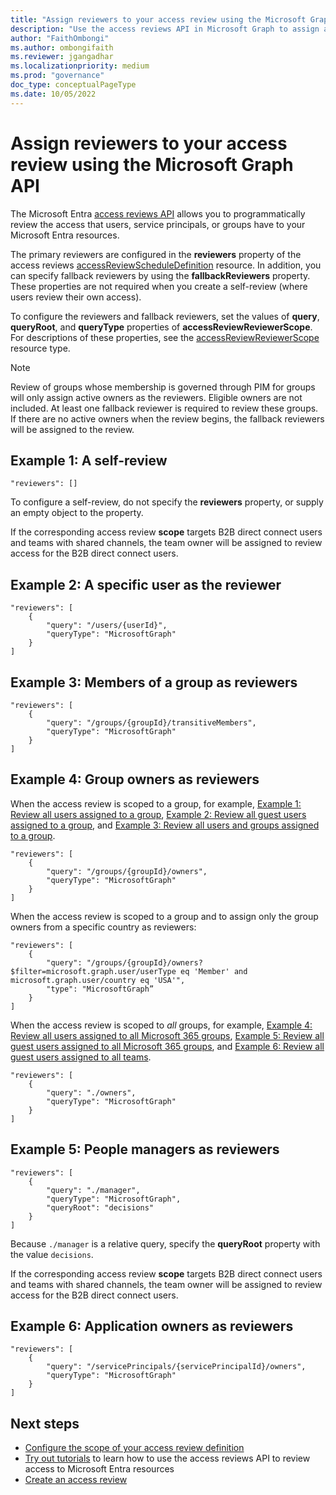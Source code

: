 ```yaml
---
title: "Assign reviewers to your access review using the Microsoft Graph API"
description: "Use the access reviews API in Microsoft Graph to assign access reviewers such as specific users, members or owners of a group, people managers, or app owners."
author: "FaithOmbongi"
ms.author: ombongifaith
ms.reviewer: jgangadhar
ms.localizationpriority: medium
ms.prod: "governance"
doc_type: conceptualPageType
ms.date: 10/05/2022
---
```


# Assign reviewers to your access review using the Microsoft Graph API

The Microsoft Entra [access reviews API](/graph/api/resources/accessreviewsv2-overview) allows you to programmatically review the access that users, service principals, or groups have to your Microsoft Entra resources.

The primary reviewers are configured in the **reviewers** property of the access reviews [accessReviewScheduleDefinition](/graph/api/resources/accessreviewscheduledefinition) resource.  In addition, you can specify fallback reviewers by using the **fallbackReviewers** property. These properties are not required when you create a self-review (where users review their own access).

To configure the reviewers and fallback reviewers, set the values of **query**, **queryRoot**, and **queryType** properties of **accessReviewReviewerScope**. For descriptions of these properties, see the [accessReviewReviewerScope](/graph/api/resources/accessreviewreviewerscope) resource type.

> [!NOTE]
> Review of groups whose membership is governed through PIM for groups will only assign active owners as the reviewers. Eligible owners are not included. At least one fallback reviewer is required to review these groups. If there are no active owners when the review begins, the fallback reviewers will be assigned to the review.

## Example 1: A self-review

```http
"reviewers": []
```

To configure a self-review, do not specify the **reviewers** property, or supply an empty object to the property.

If the corresponding access review **scope** targets B2B direct connect users and teams with shared channels, the team owner will be assigned to review access for the B2B direct connect users.

## Example 2: A specific user as the reviewer

```http
"reviewers": [
    {
        "query": "/users/{userId}",
        "queryType": "MicrosoftGraph"
    }
]
```

## Example 3: Members of a group as reviewers

```http
"reviewers": [
    {
        "query": "/groups/{groupId}/transitiveMembers",
        "queryType": "MicrosoftGraph"
    }
]
```

## Example 4: Group owners as reviewers

When the access review is scoped to a group, for example, [Example 1: Review all users assigned to a group](accessreviews-scope-concept.md#example-1-review-all-users-assigned-to-a-group), [Example 2: Review all guest users assigned to a group](accessreviews-scope-concept.md#example-2-review-all-guest-users-assigned-to-a-group), and [Example 3: Review all users and groups assigned to a group](accessreviews-scope-concept.md#example-3-review-all-users-and-groups-assigned-to-a-group).
```http
"reviewers": [
    {
        "query": "/groups/{groupId}/owners",
        "queryType": "MicrosoftGraph"
    }
]
```

When the access review is scoped to a group and to assign only the group owners from a specific country as reviewers:

```http
"reviewers": [
    {
        "query": "/groups/{groupId}/owners?$filter=microsoft.graph.user/userType eq 'Member' and microsoft.graph.user/country eq 'USA'",
        "type": "MicrosoftGraph”
    }
]
```

When the access review is scoped to *all* groups, for example, [Example 4: Review all users assigned to all Microsoft 365 groups](accessreviews-scope-concept.md#example-4-review-all-users-assigned-to-all-microsoft-365-groups), [Example 5: Review all guest users assigned to all Microsoft 365 groups](accessreviews-scope-concept.md#example-5-review-all-guest-users-assigned-to-all-microsoft-365-groups), and [Example 6: Review all guest users assigned to all teams](accessreviews-scope-concept.md#example-6-review-all-guest-users-assigned-to-all-teams).

```http
"reviewers": [
    {
        "query": "./owners",
        "queryType": "MicrosoftGraph"
    }
]
```



## Example 5: People managers as reviewers

```http
"reviewers": [
    {
        "query": "./manager",
        "queryType": "MicrosoftGraph",
        "queryRoot": "decisions"
    }
]
```

Because `./manager` is a relative query, specify the **queryRoot** property with the value `decisions`.

If the corresponding access review **scope** targets B2B direct connect users and teams with shared channels, the team owner will be assigned to review access for the B2B direct connect users.

## Example 6: Application owners as reviewers

```http
"reviewers": [
    {
        "query": "/servicePrincipals/{servicePrincipalId}/owners",
        "queryType": "MicrosoftGraph"
    }
]
```

## Next steps

+ [Configure the scope of your access review definition](/graph/accessreviews-scope-concept)
+ [Try out tutorials](/graph/accessreviews-overview) to learn how to use the access reviews API to review access to Microsoft Entra resources
+ [Create an access review](/azure/active-directory/governance/create-access-review)
